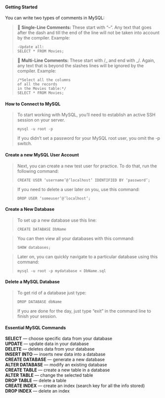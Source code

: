 #### **Getting Started**
You can write two types of comments in MySQL:
> 💬 **Single-Line Comments:**
> These start with “–”. Any text that goes after the dash and till the end
> of the line will not be taken into account by the compiler.
> Example:
> ```
> -Update all:
> SELECT * FROM Movies;
> ```

> 💬 **Multi-Line Comments:**
> These start with /_ and end with _/. Again, any text that is beyond the
> slashes lines will be ignored by the compiler.
> Example:
> ```
> /*Select all the columns
> of all the records
> in the Movies table:*/
> SELECT * FROM Movies;
> ```

#### **How to Connect to MySQL**
> To start working with MySQL, you’ll need to establish an active SSH session on your server.
> ```
> mysql -u root -p
> ```
> If you didn’t set a password for your MySQL root user, you omit the -p switch.

#### **Create a new MySQL User Account**
> Next, you can create a new test user for practice. To do that, run the following command:
> ```
> CREATE USER ‘username’@’localhost’ IDENTIFIED BY ‘password’;
> ```

> If you need to delete a user later on you, use this command:
> ```
> DROP USER ‘someuser’@’localhost’;
> ```

#### **Create a New Database**
> To set up a new database use this line:
> ```
> CREATE DATABASE DbName
> ```

> You can then view all your databases with this command:
> ```
> SHOW databases;
> ```

> Later on, you can quickly navigate to a particular database using this command:
> ```
> mysql -u root -p mydatabase < DbName.sql
> ```

#### **Delete a MySQL Database**
> To get rid of a database just type:
> ```
> DROP DATABASE dbName
> ```
> If you are done for the day, just type “exit” in the command line to finish your session.

#### **Essential MySQL Commands**
**SELECT**            — choose specific data from your database\
**UPDATE**            — update data in your database\
**DELETE**            — deletes data from your database\
**INSERT INTO**       — inserts new data into a database\
**CREATE DATABASE**   — generate a new database\
**ALTER DATABASE**    — modify an existing database\
**CREATE TABLE**      — create a new table in a database\
**ALTER TABLE**       — change the selected table\
**DROP TABLE**        — delete a table\
**CREATE INDEX**     — create an index (search key for all the info stored)\
**DROP INDEX**       — delete an index